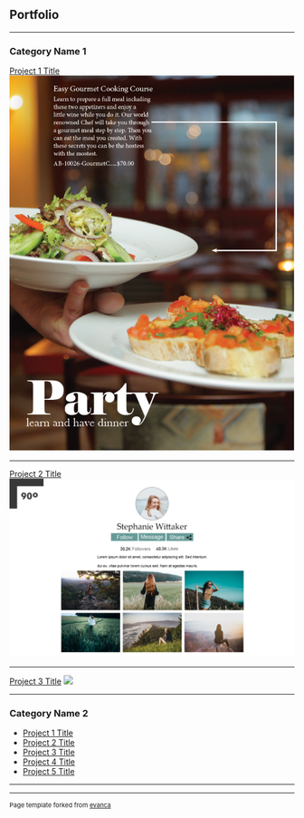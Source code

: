 ## Portfolio

---

### Category Name 1 

[Project 1 Title](/pdf/nicholas_hurry_catalogue.pdf)
<img src="images/PartyAdvertisement.PNG?raw=true"/>

---
[Project 2 Title](/pdf/sample_presentation.pdf)
<img src="images/90-deg-mockup.jpg?raw=true"/>

---
[Project 3 Title](http://example.com/)
<img src="images/dummy_thumbnail.jpg?raw=true"/>

---

### Category Name 2

- [Project 1 Title](http://example.com/)
- [Project 2 Title](http://example.com/)
- [Project 3 Title](http://example.com/)
- [Project 4 Title](http://example.com/)
- [Project 5 Title](http://example.com/)

---




---
<p style="font-size:11px">Page template forked from <a href="https://github.com/evanca/quick-portfolio">evanca</a></p>
<!-- Remove above link if you don't want to attibute -->
